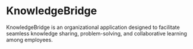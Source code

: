 # KnowledgeBridge
KnowledgeBridge is an organizational application designed to facilitate seamless knowledge sharing, problem-solving, and collaborative learning among employees.
